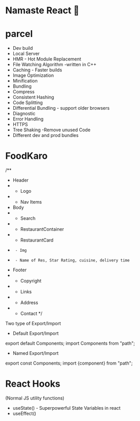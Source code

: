 # Namaste React 🚀 

# parcel
- Dev build
- Local Server
- HMR - Hot Module Replacement
- File Watching Algorithm -written in C++
- Caching - Faster builds
- Image Optimization
- Minification
- Bundling
- Compress
- Consistent Hashing
- Code Splitting
- Differential Bundling - support older browsers
- Diagnostic
- Error Handling
- HTTPS
- Tree Shaking -Remove unused Code
- Different dev and prod bundles

# FoodKaro

/**
 * Header
 *  - Logo
 *  - Nav Items
 * Body
 *  - Search
 *  - RestaurantContainer
 *    - RestaurantCard
 *      - Img
 *      - Name of Res, Star Rating, cuisine, delivery time
 * Footer
 *  - Copyright
 *  - Links
 *  - Address
 *  - Contact
 */

 Two type of Export/Import

 - Default Export/Import 

 export default Components;
 import Components from "path";

 - Named Export/Import

 export const Components;
 import {component} from "path";

 # React Hooks
 (Normal JS utility functions)
 - useState() - Superpowerful State Variables in react
 - useEffect() 